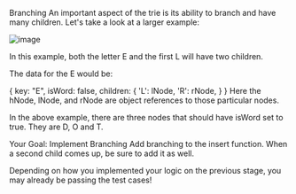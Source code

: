 Branching
An important aspect of the trie is its ability to branch and have many children. Let's take a look at a larger example:

![image](https://github.com/user-attachments/assets/4d0250e9-ad15-4513-8ea6-bfac828d3f95)


 In this example, both the letter E and the first L will have two children.

The data for the E would be:

{
    key: "E",
    isWord: false,
    children: {
        'L': lNode,
        'R': rNode,
    }
}
 Here the hNode, lNode, and rNode are object references to those particular nodes.

 In the above example, there are three nodes that should have isWord set to true. They are D, O and T.

 Your Goal: Implement Branching
Add branching to the insert function. When a second child comes up, be sure to add it as well.

 Depending on how you implemented your logic on the previous stage, you may already be passing the test cases!
